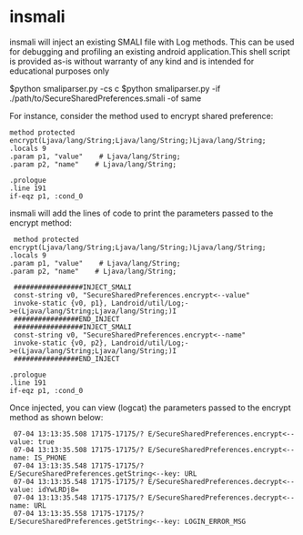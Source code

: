 # insmali
insmali will inject an existing SMALI file with Log methods. This can be used for debugging and profiling an existing android application.This shell script is provided as-is without warranty of any kind and is intended for educational purposes only


$python smaliparser.py -cs c
$python smaliparser.py -if ./path/to/SecureSharedPreferences.smali -of same

For instance, consider the method used to encrypt shared preference:

    method protected encrypt(Ljava/lang/String;Ljava/lang/String;)Ljava/lang/String;
    .locals 9
    .param p1, "value"    # Ljava/lang/String;
    .param p2, "name"    # Ljava/lang/String;

    .prologue
    .line 191
    if-eqz p1, :cond_0

 insmali will add the lines of code to print the parameters passed to the encrypt method:  

     method protected encrypt(Ljava/lang/String;Ljava/lang/String;)Ljava/lang/String;
    .locals 9
    .param p1, "value"    # Ljava/lang/String;
    .param p2, "name"    # Ljava/lang/String;

     #################INJECT_SMALI
     const-string v0, "SecureSharedPreferences.encrypt<--value"
     invoke-static {v0, p1}, Landroid/util/Log;->e(Ljava/lang/String;Ljava/lang/String;)I
     ################END_INJECT
     #################INJECT_SMALI
     const-string v0, "SecureSharedPreferences.encrypt<--name"
     invoke-static {v0, p2}, Landroid/util/Log;->e(Ljava/lang/String;Ljava/lang/String;)I
     ################END_INJECT

    .prologue
    .line 191
    if-eqz p1, :cond_0

Once injected, you can view (logcat) the parameters passed to the encrypt method as shown below:

     07-04 13:13:35.508 17175-17175/? E/SecureSharedPreferences.encrypt<--value: true
     07-04 13:13:35.508 17175-17175/? E/SecureSharedPreferences.encrypt<--name: IS_PHONE
     07-04 13:13:35.548 17175-17175/? E/SecureSharedPreferences.getString<--key: URL
     07-04 13:13:35.548 17175-17175/? E/SecureSharedPreferences.decrypt<--value: idYwLRDj8=
     07-04 13:13:35.548 17175-17175/? E/SecureSharedPreferences.decrypt<--name: URL
     07-04 13:13:35.558 17175-17175/? E/SecureSharedPreferences.getString<--key: LOGIN_ERROR_MSG
